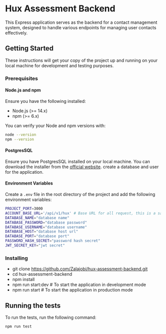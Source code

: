 # Hux Assessment Backend

This Express application serves as the backend for a contact management system, designed to handle various endpoints for managing user contacts effectively.

## Getting Started

These instructions will get your copy of the project up and running on your local machine for development and testing purposes.

### Prerequisites

#### Node.js and npm

Ensure you have the following installed:

- Node.js (>= 14.x)
- npm (>= 6.x)

You can verify your Node and npm versions with:

```bash
node --version
npm --version
```

#### PostgresSQL

Ensure you have PostgresSQL installed on your local machine. You can download the installer from the [official website](https://www.postgresql.org/download/).
create a database and user for the application.

#### Environment Variables

Create a `.env` file in the root directory of the project and add the following environment variables:

```bash
PROJECT_PORT=3000
ACCOUNT_BASE_URL='/api/v1/hux' # Base URL for all request, this is a sample URL
DATABASE_NAME="database name"
DATABASE_PASSWORD="database password"
DATABASE_USERNAME="database username"
DATABASE_HOST="database host url"
DATABASE_PORT="database port"
PASSWORD_HASH_SECRET="password hash secret"
JWT_SECRET_KEY="jwt secret"
```

### Installing

- git clone https://github.com/Zalajobi/hux-assessment-backend.git
- cd hux-assessment-backend
- npm install
- npm run start:dev # To start the application in development mode
- npm run start # To start the application in production mode

## Running the tests

To run the tests, run the following command:

```bash
npm run test
```
